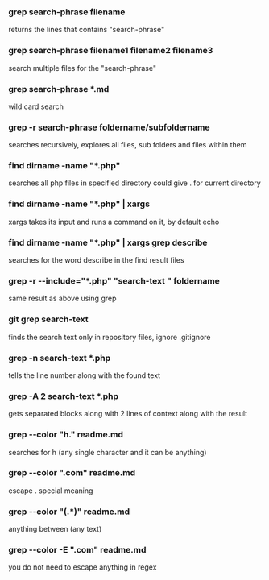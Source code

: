 ### grep search-phrase filename
returns the lines that contains "search-phrase"

### grep search-phrase filename1 filename2 filename3
search multiple files for the "search-phrase"

### grep search-phrase *.md
wild card search

### grep -r search-phrase foldername/subfoldername
searches recursively, explores all files, sub folders and files within them

### find dirname -name "*.php"
searches all php files in specified directory could give . for current directory

### find dirname -name "*.php" | xargs
xargs takes its input and runs a command on it, by default echo

### find dirname -name "*.php" | xargs grep describe
searches for the word describe in the find result files

### grep -r --include="*.php" "search-text " foldername
same result as above using grep

### git grep search-text
finds the search text only in repository files, ignore .gitignore

### grep -n search-text *.php
tells the line number along with the found text

### grep -A 2 search-text *.php
gets separated blocks along with 2 lines of context along with the result

### grep --color "h." readme.md
searches for h (any single character and it can be anything)

### grep --color "\.com" readme.md
escape . special meaning

### grep --color "(.*)" readme.md
anything between (any text)

### grep --color -E ".com" readme.md
you do not need to escape anything in regex



